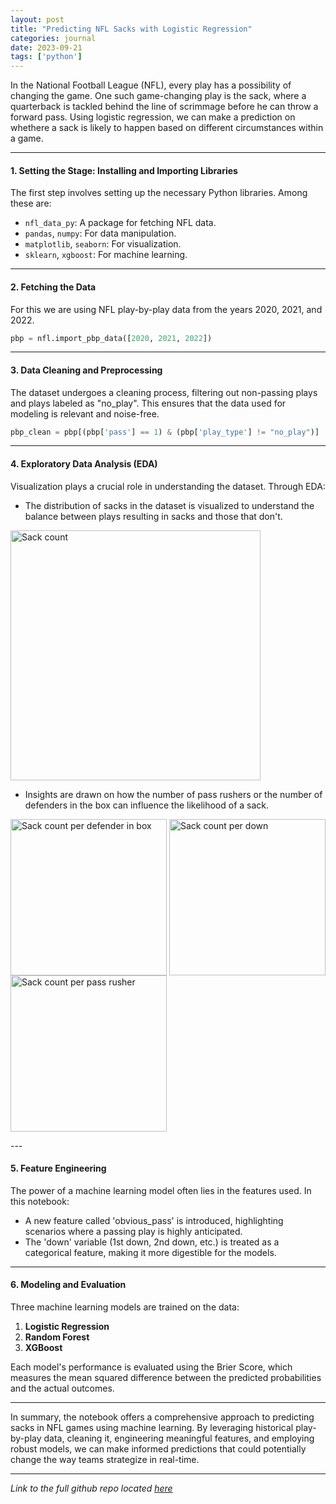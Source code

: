 ```yaml
---
layout: post
title: "Predicting NFL Sacks with Logistic Regression"
categories: journal
date: 2023-09-21
tags: ['python']
---
```


In the National Football League (NFL), every play has a possibility of changing the game. One such game-changing play is the sack, where a quarterback is tackled behind the line of scrimmage before he can throw a forward pass. Using logistic regression, we can make a prediction on whethere a sack is likely to happen based on different circumstances within a game.

---

#### 1. Setting the Stage: Installing and Importing Libraries

The first step involves setting up the necessary Python libraries. Among these are:
- `nfl_data_py`: A  package for fetching NFL data.
- `pandas`, `numpy`: For data manipulation.
- `matplotlib`, `seaborn`: For visualization.
- `sklearn`, `xgboost`: For machine learning.

---

#### 2. Fetching the Data

For this we are using NFL play-by-play data from the years 2020, 2021, and 2022.
```python
pbp = nfl.import_pbp_data([2020, 2021, 2022])
```
---

#### 3. Data Cleaning and Preprocessing

The dataset undergoes a cleaning process, filtering out non-passing plays and plays labeled as "no_play". This ensures that the data used for modeling is relevant and noise-free.
```python
pbp_clean = pbp[(pbp['pass'] == 1) & (pbp['play_type'] != "no_play")]
```
---

#### 4. Exploratory Data Analysis (EDA)

Visualization plays a crucial role in understanding the dataset. Through EDA:
- The distribution of sacks in the dataset is visualized to understand the balance between plays resulting in sacks and those that don't.
<img align="center" width="400" src="{{ site.github.url }}/images/sack_prediction_lr/sack_count.png" alt="Sack count">

- Insights are drawn on how the number of pass rushers or the number of defenders in the box can influence the likelihood of a sack.
<p>
  <img align="center" width="250" src="{{ site.github.url }}/images/sack_prediction_lr/sack_count_per_defenderinbox.png" alt="Sack count per defender in box"/>
  <img align="center" width="250" src="{{ site.github.url }}/images/sack_prediction_lr/sack_count_per_down.png" alt="Sack count per down"/>
  <img align="center" width="250" src="{{ site.github.url }}/images/sack_prediction_lr/sack_count_per_pass_rusher.png" alt="Sack count per pass rusher"/>
 <!-- > <img src="/images/sack_prediction_lr/sack_count_per_down.png" width="400" /> 
  <img src="/images/sack_prediction_lr/sack_count_per_pass_rusher.png" width="400" /> -->
</p>
---

#### 5. Feature Engineering

The power of a machine learning model often lies in the features used. In this notebook:
- A new feature called 'obvious_pass' is introduced, highlighting scenarios where a passing play is highly anticipated.
- The 'down' variable (1st down, 2nd down, etc.) is treated as a categorical feature, making it more digestible for the models.

---

#### 6. Modeling and Evaluation

Three machine learning models are trained on the data:
1. **Logistic Regression**
2. **Random Forest**
3. **XGBoost**

Each model's performance is evaluated using the Brier Score, which measures the mean squared difference between the predicted probabilities and the actual outcomes.

---

In summary, the notebook offers a comprehensive approach to predicting sacks in NFL games using machine learning. By leveraging historical play-by-play data, cleaning it, engineering meaningful features, and employing robust models, we can make informed predictions that could potentially change the way teams strategize in real-time.

---

*Link to the full github repo located [here]*

[here]: https://github.com/ethantompkins/jupyter-notebooks-fb/blob/main/logistic_regression_sack_prediction.ipynb

